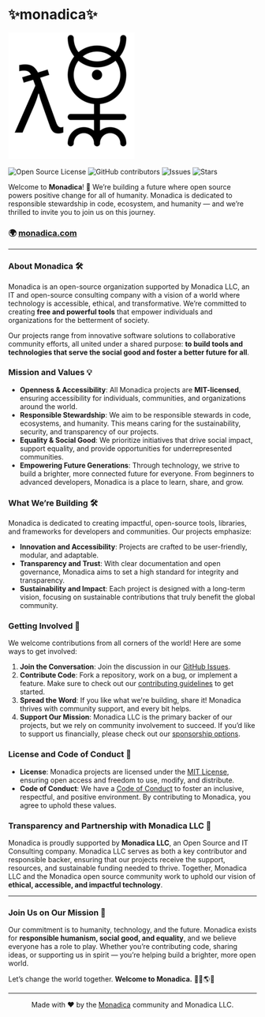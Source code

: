 # ✨monadica✨

![Monadica Logo](assets/monadica256.png)

![Open Source License](https://img.shields.io/badge/license-MIT-blue) 
![GitHub contributors](https://img.shields.io/github/contributors/monadicarts/monadicarts) 
![Issues](https://img.shields.io/github/issues/monadicarts/monadicarts) 
![Stars](https://img.shields.io/github/stars/monadicarts/monadicarts?style=social)

Welcome to **Monadica**! 🎉 We’re building a future where open source powers positive change for all of humanity. Monadica is dedicated to responsible stewardship in code, ecosystem, and humanity — and we’re thrilled to invite you to join us on this journey.

### 🌍 [monadica.com](https://monadica.com)

---

### About Monadica 🛠️

Monadica is an open-source organization supported by Monadica LLC, an IT and open-source consulting company with a vision of a world where technology is accessible, ethical, and transformative. We’re committed to creating **free and powerful tools** that empower individuals and organizations for the betterment of society.

Our projects range from innovative software solutions to collaborative community efforts, all united under a shared purpose: **to build tools and technologies that serve the social good and foster a better future for all**.

### Mission and Values 💡

- **Openness & Accessibility**: All Monadica projects are **MIT-licensed**, ensuring accessibility for individuals, communities, and organizations around the world.
- **Responsible Stewardship**: We aim to be responsible stewards in code, ecosystems, and humanity. This means caring for the sustainability, security, and transparency of our projects.
- **Equality & Social Good**: We prioritize initiatives that drive social impact, support equality, and provide opportunities for underrepresented communities.
- **Empowering Future Generations**: Through technology, we strive to build a brighter, more connected future for everyone. From beginners to advanced developers, Monadica is a place to learn, share, and grow.

### What We’re Building 🛠️

Monadica is dedicated to creating impactful, open-source tools, libraries, and frameworks for developers and communities. Our projects emphasize:

- **Innovation and Accessibility**: Projects are crafted to be user-friendly, modular, and adaptable.
- **Transparency and Trust**: With clear documentation and open governance, Monadica aims to set a high standard for integrity and transparency.
- **Sustainability and Impact**: Each project is designed with a long-term vision, focusing on sustainable contributions that truly benefit the global community.

### Getting Involved 🙌

We welcome contributions from all corners of the world! Here are some ways to get involved:

1. **Join the Conversation**: Join the discussion in our [GitHub Issues](https://github.com/monadica/monadica/issues).
2. **Contribute Code**: Fork a repository, work on a bug, or implement a feature. Make sure to check out our [contributing guidelines](https://github.com/monadica/monadica/blob/main/CONTRIBUTING.md) to get started.
3. **Spread the Word**: If you like what we're building, share it! Monadica thrives with community support, and every bit helps.
4. **Support Our Mission**: Monadica LLC is the primary backer of our projects, but we rely on community involvement to succeed. If you’d like to support us financially, please check out our [sponsorship options](https://github.com/sponsors/monadica).

### License and Code of Conduct 📜

- **License**: Monadica projects are licensed under the [MIT License](https://opensource.org/licenses/MIT), ensuring open access and freedom to use, modify, and distribute.
- **Code of Conduct**: We have a [Code of Conduct](https://github.com/monadica/monadica/blob/main/CODE_OF_CONDUCT.md) to foster an inclusive, respectful, and positive environment. By contributing to Monadica, you agree to uphold these values.

### Transparency and Partnership with Monadica LLC 💼

Monadica is proudly supported by **Monadica LLC**, an Open Source and IT Consulting company. Monadica LLC serves as both a key contributor and responsible backer, ensuring that our projects receive the support, resources, and sustainable funding needed to thrive. Together, Monadica LLC and the Monadica open source community work to uphold our vision of **ethical, accessible, and impactful technology**.

---

### Join Us on Our Mission 🌱

Our commitment is to humanity, technology, and the future. Monadica exists for **responsible humanism, social good, and equality**, and we believe everyone has a role to play. Whether you’re contributing code, sharing ideas, or supporting us in spirit — you’re helping build a brighter, more open world.

Let’s change the world together. **Welcome to Monadica.** 🧑‍💻🌎💡

---

<p align="center">
Made with ❤️ by the <a href="https://monadica.com">Monadica</a> community and Monadica LLC.
</p>
